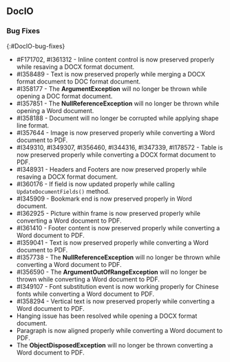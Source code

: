 ## DocIO

### Bug Fixes
{:#DocIO-bug-fixes}

* \#F171702, \#I361312 - Inline content control is now preserved properly while resaving a DOCX format document.
* \#I358489 - Text is now preserved properly while merging a DOCX format document to DOC format document.
* \#I358177 - The **ArgumentException** will no longer be thrown while opening a DOC format document.
* \#I357851 - The **NullReferenceException** will no longer be thrown while opening a Word document.
* \#I358188 - Document will no longer be corrupted while applying shape line format.
* \#I357644 - Image is now preserved properly while converting a Word document to PDF.
* \#I349310, \#I349307, \#I356460, \#I344316, \#I347339, \#I178572 - Table is now preserved properly while converting a DOCX format document to PDF.
* \#I348931 - Headers and Footers are now preserved properly while resaving a DOCX format document.
* \#I360176 - If field is now updated properly while calling `UpdateDocumentFields()` method.
* \#I345909 - Bookmark end is now preserved properly in Word document.
* \#I362925 - Picture within frame is now preserved properly while converting a Word document to PDF.
* \#I361410 - Footer content is now preserved properly while converting a Word document to PDF.
* \#I359041 - Text is now preserved properly while converting a Word document to PDF.
* \#I357738 - The **NullReferenceException** will no longer be thrown while converting a Word document to PDF.
* \#I356590 - The **ArgumentOutOfRangeException** will no longer be thrown while converting a Word document to PDF.
* \#I349107 - Font substitution event is now working properly for Chinese fonts while converting a Word document to PDF.
* \#I358294 - Vertical text is now preserved properly while converting a Word document to PDF.
* Hanging issue has been resolved while opening a DOCX format document.
* Paragraph is now aligned properly while converting a Word document to PDF.
* The **ObjectDisposedException** will no longer be thrown converting a Word document to PDF.